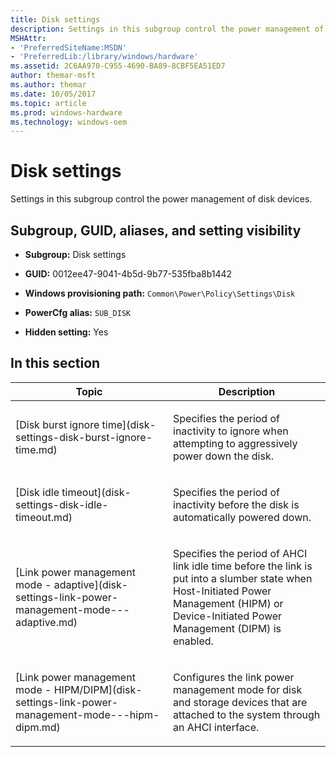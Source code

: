```yaml
---
title: Disk settings
description: Settings in this subgroup control the power management of disk devices.
MSHAttr:
- 'PreferredSiteName:MSDN'
- 'PreferredLib:/library/windows/hardware'
ms.assetid: 2C6AA970-C955-4690-BA89-8CBF5EA51ED7
author: themar-msft
ms.author: themar
ms.date: 10/05/2017
ms.topic: article
ms.prod: windows-hardware
ms.technology: windows-oem
---
```


# Disk settings


Settings in this subgroup control the power management of disk devices.

## <span id="Subgroup__GUID__aliases__and_setting_visibility"></span><span id="subgroup__guid__aliases__and_setting_visibility"></span><span id="SUBGROUP__GUID__ALIASES__AND_SETTING_VISIBILITY"></span>Subgroup, GUID, aliases, and setting visibility


-   **Subgroup:** Disk settings

-   **GUID:** 0012ee47-9041-4b5d-9b77-535fba8b1442

-   **Windows provisioning path:** `Common\Power\Policy\Settings\Disk`

-   **PowerCfg alias:** `SUB_DISK`

-   **Hidden setting:** Yes

## <span id="in_this_section"></span>In this section


<table>
<colgroup>
<col width="50%" />
<col width="50%" />
</colgroup>
<thead>
<tr class="header">
<th>Topic</th>
<th>Description</th>
</tr>
</thead>
<tbody>
<tr class="odd">
<td><p>[Disk burst ignore time](disk-settings-disk-burst-ignore-time.md)</p></td>
<td><p>Specifies the period of inactivity to ignore when attempting to aggressively power down the disk.</p></td>
</tr>
<tr class="even">
<td><p>[Disk idle timeout](disk-settings-disk-idle-timeout.md)</p></td>
<td><p>Specifies the period of inactivity before the disk is automatically powered down.</p></td>
</tr>
<tr class="odd">
<td><p>[Link power management mode - adaptive](disk-settings-link-power-management-mode---adaptive.md)</p></td>
<td><p>Specifies the period of AHCI link idle time before the link is put into a slumber state when Host-Initiated Power Management (HIPM) or Device-Initiated Power Management (DIPM) is enabled.</p></td>
</tr>
<tr class="even">
<td><p>[Link power management mode - HIPM/DIPM](disk-settings-link-power-management-mode---hipm-dipm.md)</p></td>
<td><p>Configures the link power management mode for disk and storage devices that are attached to the system through an AHCI interface.</p></td>
</tr>
</tbody>
</table>
